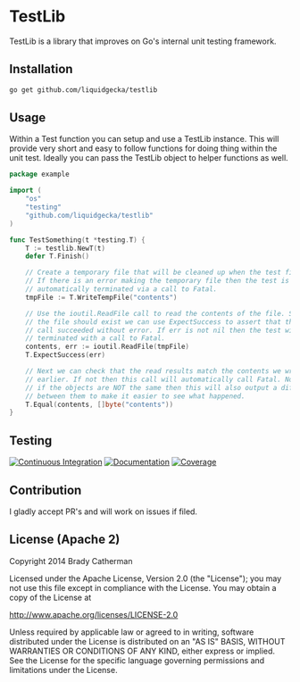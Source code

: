 # TestLib

TestLib is a library that improves on Go's internal unit testing framework.

## Installation

```bash
go get github.com/liquidgecka/testlib
```

## Usage

Within a Test function you can setup and use a TestLib instance. This will
provide very short and easy to follow functions for doing thing within the
unit test. Ideally you can pass the TestLib object to helper functions as
well.

```go
package example

import (
    "os"
    "testing"
    "github.com/liquidgecka/testlib"
)

func TestSomething(t *testing.T) {
    T := testlib.NewT(t)
    defer T.Finish()

    // Create a temporary file that will be cleaned up when the test finishes.
    // If there is an error making the temporary file then the test is
    // automatically terminated via a call to Fatal.
    tmpFile := T.WriteTempFile("contents")

    // Use the ioutil.ReadFile call to read the contents of the file. Since
    // the file should exist we can use ExpectSuccess to assert that the
    // call succeeded without error. If err is not nil then the test will be
    // terminated with a call to Fatal.
    contents, err := ioutil.ReadFile(tmpFile)
    T.ExpectSuccess(err)

    // Next we can check that the read results match the contents we wrote
    // earlier. If not then this call will automatically call Fatal. Note that
    // if the objects are NOT the same then this will also output a difference
    // between them to make it easier to see what happened.
    T.Equal(contents, []byte("contents"))
}
```

## Testing
[![Continuous Integration](https://secure.travis-ci.org/liquidgecka/testlib.svg?branch=master)](http://travis-ci.org/liquidgecka/testlib)
[![Documentation](http://godoc.org/github.com/liquidgecka/testlib?status.png)](http://godoc.org/github.com/liquidgecka/testlib)
[![Coverage](https://img.shields.io/coveralls/liquidgecka/testlib.svg)](https://coveralls.io/r/liquidgecka/testlib)

## Contribution

I gladly accept PR's and will work on issues if filed.

## License (Apache 2)

Copyright 2014 Brady Catherman

Licensed under the Apache License, Version 2.0 (the "License");
you may not use this file except in compliance with the License.
You may obtain a copy of the License at

  http://www.apache.org/licenses/LICENSE-2.0

Unless required by applicable law or agreed to in writing, software
distributed under the License is distributed on an "AS IS" BASIS,
WITHOUT WARRANTIES OR CONDITIONS OF ANY KIND, either express or implied.
See the License for the specific language governing permissions and
limitations under the License.
